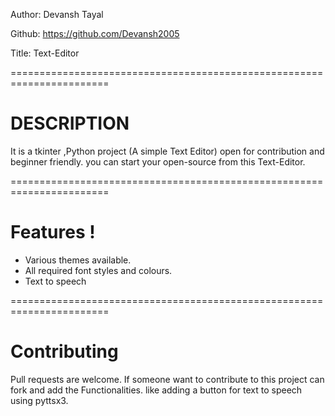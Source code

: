 Author: Devansh Tayal

Github: https://github.com/Devansh2005

Title: Text-Editor

=======================================================================

# DESCRIPTION

It is a tkinter ,Python project (A simple Text Editor) open for contribution and beginner friendly.
you can start your open-source from this Text-Editor.

=======================================================================

# Features !

- Various themes available.
- All required font styles and colours.
- Text to speech
    
=======================================================================

# Contributing
Pull requests are welcome. If someone want to contribute to this project can fork and add the Functionalities. like adding a button for text to speech using pyttsx3.
